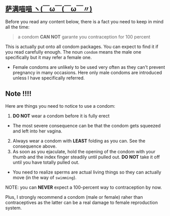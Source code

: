 ## [萨满喵喵 ヽ(￣ω￣(￣ω￣〃)](https://emlvirus.github.io/)

Before you read any content below, there is a fact you need to keep in mind all the time:

> a condom **CAN NOT** garante you contraception for 100 percent

This is actually put onto all condom packages. You can expect to find it if you read carefully enough.
The noun `condom` means the male one specifically but it may refer a female one.

* Female condoms are unlikely to be used very often as they can't prevent pregnancy in many occasions. Here only male condoms are introduced unless I have specifically referred.

## Note !!!!

Here are things you need to notice to use a condom:

1. **DO NOT** wear a condom before it is fully erect
* The most severe consequence can be that the condom gets squeezed and left into her vagina.
2. Always wear a condom with **LEAST** folding as you can. See the consequence above.
3. As soon as you ejaculate, hold the opening of the condom with your thumb and the index finger steadily until pulled out. **DO NOT** take it off until you have totally pulled out.
* You need to realize sperms are actual living things so they can actually move (in the way of `swimming`).

NOTE: you can **NEVER** expect a 100-percent way to contraception by now.

Plus, I strongly recommend a condom (male or female) raher than contraceptives as the latter can be a real damage to female reproduction system.
